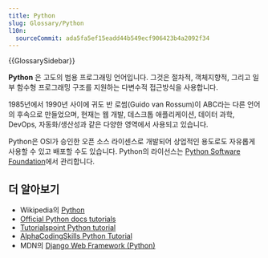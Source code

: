 ```yaml
---
title: Python
slug: Glossary/Python
l10n:
  sourceCommit: ada5fa5ef15eadd44b549ecf906423b4a2092f34
---
```


{{GlossarySidebar}}

**Python** 은 고도의 범용 프로그래밍 언어입니다. 그것은 절차적, 객체지향적, 그리고 일부 함수형 프로그래밍 구조를 지원하는 다변수적 접근방식을 사용합니다.

1985년에서 1990년 사이에 귀도 반 로썸(Guido van Rossum)이 ABC라는 다른 언어의 후속으로 만들었으며, 현재는 웹 개발, 데스크톱 애플리케이션, 데이터 과학, DevOps, 자동화/생산성과 같은 다양한 영역에서 사용되고 있습니다.

Python은 OSI가 승인한 오픈 소스 라이센스로 개발되어 상업적인 용도로도 자유롭게 사용할 수 있고 배포할 수도 있습니다. Python의 라이선스는 [Python Software Foundation](https://www.python.org/psf)에서 관리합니다.

## 더 알아보기

- Wikipedia의 [Python](https://ko.wikipedia.org/wiki/%ED%8C%8C%EC%9D%B4%EC%8D%AC)
- [Official Python docs tutorials](https://docs.python.org/3/tutorial/index.html)
- [Tutorialspoint Python tutorial](http://www.tutorialspoint.com/python/index.htm)
- [AlphaCodingSkills Python Tutorial](https://alphacodingskills.com/python/python-tutorial.php)
- MDN의 [Django Web Framework (Python)](/ko/docs/Learn/Server-side/Django)
